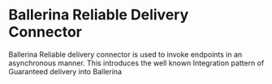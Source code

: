 # Ballerina Reliable Delivery Connector

Ballerina Reliable delivery connector is used to invoke endpoints in an asynchronous manner. This introduces the well known Integration pattern of Guaranteed delivery into Ballerina
